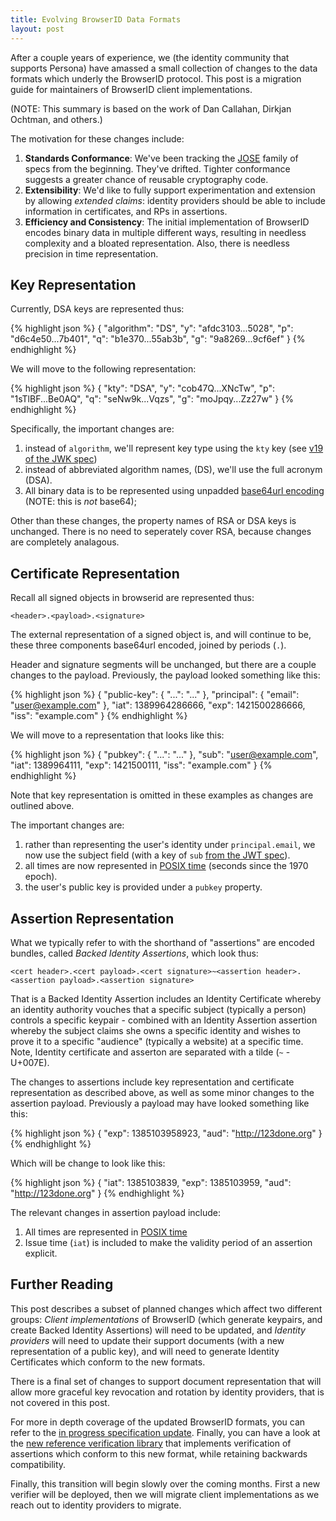 ```yaml
---
title: Evolving BrowserID Data Formats
layout: post
---
```


After a couple years of experience, we (the identity community that
supports Persona) have amassed a small collection of changes to the
data formats which underly the BrowserID protocol.  This post is a
migration guide for maintainers of BrowserID client implementations.


(NOTE: This summary is based on the work of Dan Callahan, Dirkjan Ochtman, and
others.)

The motivation for these changes include:

1. **Standards Conformance**: We've been tracking the [JOSE][] family of specs
   from the beginning.  They've drifted.  Tighter conformance suggests a greater
   chance of reusable cryptography code.
2. **Extensibility**: We'd like to fully support experimentation and extension
   by allowing *extended claims*: identity providers should be able to include
   information in certificates, and RPs in assertions.
3. **Efficiency and Consistency**: The initial implementation of BrowserID encodes
   binary data in multiple different ways, resulting in needless complexity and
   a bloated representation.  Also, there is needless precision in time representation.

  [JOSE]: http://datatracker.ietf.org/wg/jose/

## Key Representation

Currently, DSA keys are represented thus:

{% highlight json %}
{
  "algorithm": "DS",
  "y": "afdc3103...5028",
  "p": "d6c4e50...7b401",
  "q": "b1e370...55ab3b",
  "g": "9a8269...9cf6ef"
}
{% endhighlight %}

We will move to the following representation:

{% highlight json %}
{
  "kty": "DSA",
  "y": "cob47Q...XNcTw",
  "p": "1sTlBF...Be0AQ",
  "q": "seNw9k...Vqzs",
  "g": "moJpqy...Zz27w"
}
{% endhighlight %}

Specifically, the important changes are:

1. instead of `algorithm`, we'll represent key type using the `kty` key (see [v19 of the JWK spec][])
2. instead of abbreviated algorithm names, (DS), we'll use the full acronym (DSA).
3. All binary data is to be represented using unpadded [base64url encoding][] (NOTE: this is *not* base64);

  [base64url encoding]: http://tools.ietf.org/html/rfc4648#section-5

Other than these changes, the property names of RSA or DSA keys is unchanged.  There is no
need to seperately cover RSA, because changes are completely analagous.

  [v19 of the JWK spec]: http://tools.ietf.org/html/draft-ietf-jose-json-web-key-19#section-3.1

## Certificate Representation

Recall all signed objects in browserid are represented thus:

    <header>.<payload>.<signature>

The external representation of a signed object is, and will continue to be,
these three components base64url encoded, joined by periods (`.`).

Header and signature segments will be unchanged, but there are a couple changes to the
payload.  Previously, the payload looked something like this:

{% highlight json %}
{
  "public-key": { "...": "..." },
  "principal": {
    "email": "user@example.com"
  },
  "iat": 1389964286666,
  "exp": 1421500286666,
  "iss": "example.com"
}
{% endhighlight %}

We will move to a representation that looks like this:

{% highlight json %}
{
  "pubkey": { "...": "..." },
  "sub": "user@example.com",
  "iat": 1389964111,
  "exp": 1421500111,
  "iss": "example.com"
}
{% endhighlight %}

Note that key representation is omitted in these examples as changes are outlined above.

The important changes are:

1. rather than representing the user's identity under `principal.email`, we now use the subject field (with a key of `sub` [from the JWT spec][]).
2. all times are now represented in [POSIX time][] (seconds since the 1970 epoch).
3. the user's public key is provided under a `pubkey` property.

  [from the JWT spec]: http://tools.ietf.org/html/draft-ietf-oauth-json-web-token-14#section-4.1.2
  [POSIX time]: http://en.wikipedia.org/wiki/POSIX_time

## Assertion Representation

What we typically refer to with the shorthand of "assertions" are encoded bundles, called *Backed Identity Assertions*, which look thus:

    <cert header>.<cert payload>.<cert signature>~<assertion header>.<assertion payload>.<assertion signature>

That is a Backed Identity Assertion includes an Identity Certificate
whereby an identity authority vouches that a specific subject (typically a person)
controls a specific keypair - combined with an Identity Assertion assertion whereby the
subject claims she owns a specific identity and wishes to prove it to a specific "audience"
(typically a website) at a specific time.  Note, Identity certificate and asserton are separated
with a tilde (`~` - U+007E).

The changes to assertions include key representation and certificate representation
as described above, as well as some minor changes to the assertion payload.  Previously
a payload may have looked something like this:

{% highlight json %}
{
  "exp": 1385103958923,
  "aud": "http://123done.org"
}
{% endhighlight %}

Which will be change to look like this:

{% highlight json %}
{
  "iat": 1385103839,
  "exp": 1385103959,
  "aud": "http://123done.org"
}
{% endhighlight %}

The relevant changes in assertion payload include:

1. All times are represented in [POSIX time][]
2. Issue time (`iat`) is included to make the validity period of an assertion explicit.

## Further Reading

This post describes a subset of planned changes which affect two
different groups: *Client implementations* of BrowserID (which
generate keypairs, and create Backed Identity Assertions) will need to
be updated, and  *Identity providers* will need to update their support
documents (with a new representation of a public key), and will need
to generate Identity Certificates which conform to the new formats.

There is a final set of changes to support document representation that
will allow more graceful key revocation and rotation by identity providers, that
is not covered in this post.

For more in depth coverage of the updated BrowserID formats, you can
refer to the [in progress specification update][].  Finally, you can
have a look at the [new reference verification library][] that implements
verification of assertions which conform to this new format, while retaining
backwards compatibility.

  [in progress specification update]: https://github.com/mozilla/id-specs/tree/greenfield/browserid
  [new reference verification library]: https://github.com/mozilla/browserid-local-verify

Finally, this transition will begin slowly over the coming months.  First a new
verifier will be deployed, then we will migrate client implementations as we
reach out to identity providers to migrate.
